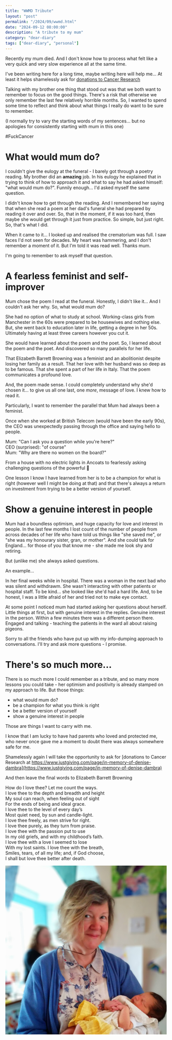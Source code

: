 ```yaml
---
title: "WWMD Tribute"
layout: "post"
permalink: "/2024/09/wwmd.html"
date: "2024-09-12 08:00:00"
description: "A tribute to my mum"
category: "dear-diary"
tags: ["dear-diary", "personal"]
---
```


Recently my mum died. And I don't know how to process what felt like a very quick and very slow experience all at the same time.

I've been writing here for a long time, maybe writing here will help me... At least it helps shamelessly ask for [donations to Cancer Research](https://www.justgiving.com/page/in-memory-of-denise-dambra)

Talking with my brother one thing that stood out was that we both want to remember to focus on the good things. There's a risk that otherwise we only remember the last few relatively horrible months. So, I wanted to spend some time to reflect and think about what things I really do want to be sure to remember.

(I normally try to vary the starting words of my sentences... but no apologies for consistently starting with mum in this one)

#FuckCancer

<!--more-->

# What would mum do?

I couldn't give the eulogy at the funeral - I barely got through a poetry reading. My brother did an **amazing** job. In his eulogy he explained that in trying to think of how to approach it and what to say he had asked himself: "what would mum do?". Funnily enough... I'd asked myself the same question.

I didn't know how to get through the reading. And I remembered her saying that when she read a poem at her dad's funeral she had prepared by reading it over and over. So, that in the moment, if it was too hard, then maybe she would get through it just from practice. So simple, but just right. So, that's what I did.

When it came to it... I looked up and realised the crematorium was full. I saw faces I'd not seen for decades. My heart was hammering, and I don't remember a moment of it. But I'm told it was read well. Thanks mum.

I'm going to remember to ask myself that question.

# A fearless feminist and self-improver

Mum chose the poem I read at the funeral. Honestly, I didn't like it... And I couldn't ask her why. So, what would mum do? 

She had no option of what to study at school. Working-class girls from Manchester in the 60s were prepared to be housewives and nothing else. But, she went back to education later in life, getting a degree in her 50s. Ultimately having at least three careers however you cut it. 

She would have learned about the poem and the poet. So, I learned about the poem and the poet. And discovered so many parallels for her life. 

That Elizabeth Barrett Browning was a feminist and an abolitionist despite losing her family as a result. That her love with her husband was so deep as to be famous. That she spent a part of her life in Italy. That the poem communicates a profound love. 

And, the poem made sense. I could completely understand why she'd chosen it... to give us all one last, one _more_, message of love. I knew how to read it.

Particularly, I want to remember the parallel that Mum had always been a feminist. 

Once when she worked at British Telecom (would have been the early 90s), the CEO was unexpectedly passing through the office and saying hello to people.

Mum: "Can I ask you a question while you're here?"<br/>
CEO (surprised): "of course"<br/>
Mum: "Why are there no women on the board?"<br/>

From a house with no electric lights in Ancoats to fearlessly asking challenging questions of the powerful 💪

One lesson I know I have learned from her is to be a champion for what is right (however well I might be doing at that) and that there's always a return on investment from trying to be a better version of yourself.

# Show a genuine interest in people

Mum had a boundless optimism, and huge capacity for love and interest in people. In the last few months I lost count of the number of people from across decades of her life who have told us things like "she saved me", or "she was my honourary sister, gran, or mother". And she could talk for England... for those of you that know me - she made me look shy and retiring.

But (unlike me) she always asked questions.

An example...

In her final weeks while in hospital. There was a woman in the next bad who was silent and withdrawm. She wasn't interacting with other patients or hospital staff. To be kind... she looked like she'd had a hard life. And, to be honest, I was a little afraid of her and tried not to make eye contact.

At some point I noticed mum had started asking her questions about herself. Little things at first, but with genuine interest in the replies. Genuine interest in the person. Within a few minutes there was a different person there. Engaged and talking - teaching the patients in the ward all about raising pigeons.

Sorry to all the friends who have put up with my info-dumping approach to conversations. I'll try and ask more questions - I promise.

# There's so much more...

There is so much more I could remember as a tribute, and so many more lessons you could take - her optimism and positivity is already stamped on my approach to life. But those things:

* what would mum do?
* be a champion for what you think is right
* be a better version of yourself
* show a genuine interest in people

Those are things I want to carry with me.

I know that I am lucky to have had parents who loved and protected me, who never once gave me a moment to doubt there was always somewhere safe for me.

Shamelessly again I will take the opportunity to ask for [donations to Cancer Research at https://www.justgiving.com/page/in-memory-of-denise-dambra](https://www.justgiving.com/page/in-memory-of-denise-dambra)

And then leave the final words to Elizabeth Barrett Browning

How do I love thee? Let me count the ways.<br/>
I love thee to the depth and breadth and height<br/>
My soul can reach, when feeling out of sight<br/>
For the ends of being and ideal grace.<br/>
I love thee to the level of every day’s<br/>
Most quiet need, by sun and candle-light.<br/>
I love thee freely, as men strive for right.<br/>
I love thee purely, as they turn from praise.<br/>
I love thee with the passion put to use<br/>
In my old griefs, and with my childhood’s faith.<br/>
I love thee with a love I seemed to lose<br/>
With my lost saints. I love thee with the breath,<br/>
Smiles, tears, of all my life; and, if God choose,<br/>
I shall but love thee better after death.<br/>

![mum meeting my #2 child](/images/mum.jpg)